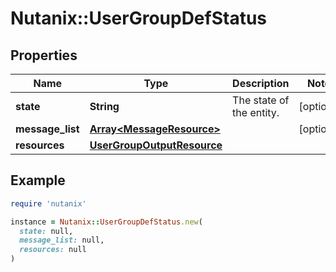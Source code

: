 # Nutanix::UserGroupDefStatus

## Properties

| Name | Type | Description | Notes |
| ---- | ---- | ----------- | ----- |
| **state** | **String** | The state of the entity. | [optional] |
| **message_list** | [**Array&lt;MessageResource&gt;**](MessageResource.md) |  | [optional] |
| **resources** | [**UserGroupOutputResource**](UserGroupOutputResource.md) |  |  |

## Example

```ruby
require 'nutanix'

instance = Nutanix::UserGroupDefStatus.new(
  state: null,
  message_list: null,
  resources: null
)
```

